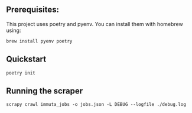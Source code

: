 ## Prerequisites:
This project uses poetry and pyenv.  You can install them with homebrew using:

```brew install pyenv poetry```

## Quickstart
```poetry init```

## Running the scraper
```scrapy crawl immuta_jobs -o jobs.json -L DEBUG --logfile ./debug.log```

